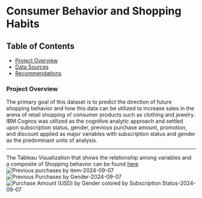 # Consumer Behavior and Shopping Habits

## Table of Contents

- [Project Overview](#project-overview)
- [Data Sources](#data-sources)
- [Recommendations](#recommendations)

### Project Overview

The primary goal of this dataset is to predict the direction of future shopping behavior and how this data can be utilized to increase sales in the arena of retail shopping of consumer products such as clothing and jewelry. IBM Cognos was utilized as the cognitive analytic approach and settled upon subscription status, gender, previous purchase amount, promotion, and discount applied as major variables with subscription status and gender as the predominant units of analysis.

---

The Tableau Visualization that shows the relationship among variables and a composite of Shopping behavior can be found [here](https://public.tableau.com/views/customer_shopping_behavior/Sheet1?:language=en-US&:sid=&:redirect=auth&:display_count=n&:origin=viz_share_link)
![Previous purchases by item-2024-09-07](https://github.com/user-attachments/assets/b55fad5b-eb75-452f-833e-677fd13bca77)
![Previous Purchases by Gender-2024-09-07](https://github.com/user-attachments/assets/ca0d3292-412a-4dbb-a79b-ddfb5591a830)
![Purchase Amount (USD) by Gender colored by Subscription Status-2024-09-07](https://github.com/user-attachments/assets/acbeab80-dfbc-4bf9-9497-1a45e4e9f966)
